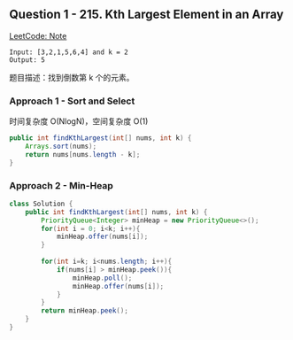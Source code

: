 


## Question 1 - 215. Kth Largest Element in an Array

[LeetCode: Note](https://leetcode.com/problems/kth-largest-element-in-an-array/solutions/3906260/100-3-approaches-video-heap-quickselect-sorting/)

```
Input: [3,2,1,5,6,4] and k = 2
Output: 5
```

题目描述：找到倒数第 k 个的元素。

### Approach 1 - Sort and Select

时间复杂度 O(NlogN)，空间复杂度 O(1)

```java
public int findKthLargest(int[] nums, int k) {
    Arrays.sort(nums);
    return nums[nums.length - k];
}
```

### Approach 2 - Min-Heap




```java
class Solution {
    public int findKthLargest(int[] nums, int k) {
        PriorityQueue<Integer> minHeap = new PriorityQueue<>();
        for(int i = 0; i<k; i++){
            minHeap.offer(nums[i]);
        }
        
        for(int i=k; i<nums.length; i++){
            if(nums[i] > minHeap.peek()){
                minHeap.poll();
                minHeap.offer(nums[i]);
            }
        }
        return minHeap.peek();
    }
}
```




